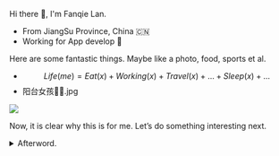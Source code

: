 Hi there :tomato:, I'm Fanqie Lan.
- From JiangSu Province, China :cn:
- Working for App develop :lollipop:

Here are some fantastic things. Maybe like a photo, food, sports et al.

- $$ Life(me) = Eat(x) + Working(x) + Travel(x) + ... + Sleep(x) + ... $$
- 阳台女孩👧🏻.jpg

<img src="https://img01.anheyu.com/useruploads/110/2023/03/14/6410113caabf1.webp">

Now, it is clear why this is for me. Let’s do something interesting next.

<details>
<summary>Afterword.</summary>
Perhaps I didn’t know these things at that time.

在过去的时间里，有很多事情已经被遗忘了，现在还记得的事情或许才是最终需要保留的—— 陈同学

</details>